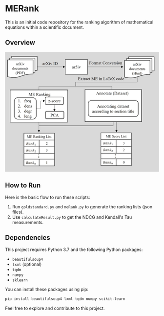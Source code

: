 # MERank
This is an initial code repository for the ranking algorithm of mathematical equations within a scientific document.

## Overview

![An overview of the proposed ranking system.](./images/overview.jpg)

## How to Run

Here is the basic flow to run these scripts:

1. Run `goldstandard.py` and `meRank.py` to generate the ranking lists (json files).
2. Use `calculateResult.py` to get the NDCG and Kendall's Tau measurements.

## Dependencies

This project requires Python 3.7 and the following Python packages:

- `beautifulsoup4`
- `lxml` (optional)
- `tqdm`
- `numpy`
- `sklearn`

You can install these packages using pip:

```bash
pip install beautifulsoup4 lxml tqdm numpy scikit-learn
```
Feel free to explore and contribute to this project.
